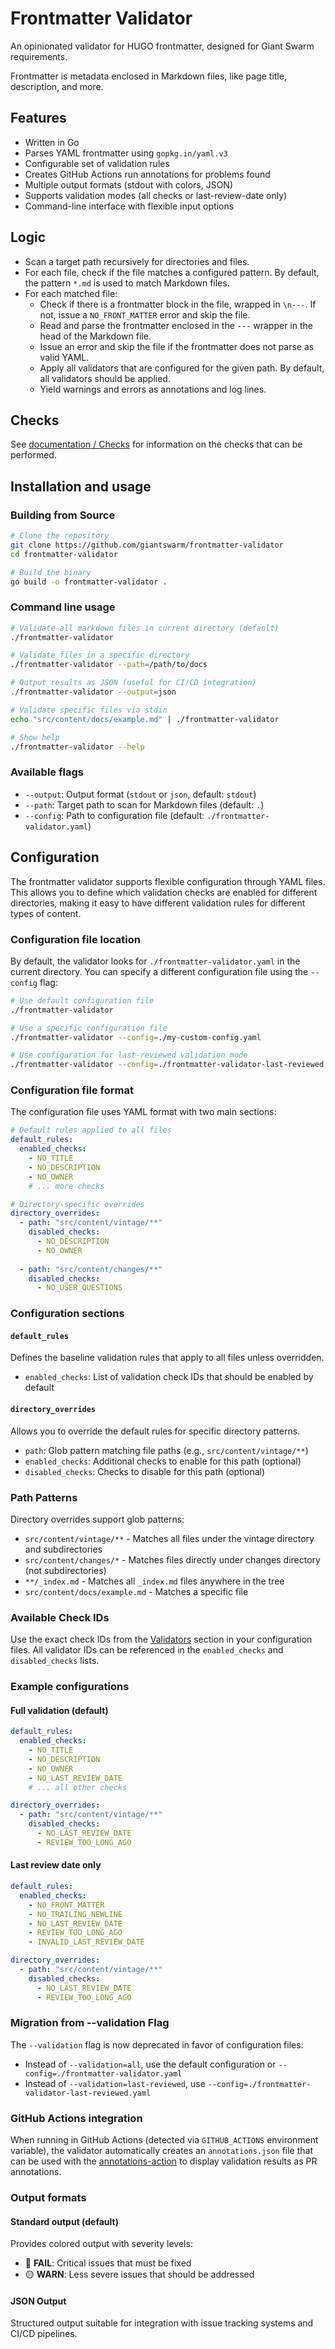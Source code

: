 # Frontmatter Validator

An opinionated validator for HUGO frontmatter, designed for Giant Swarm requirements.

Frontmatter is metadata enclosed in Markdown files, like page title, description, and more.

## Features

- Written in Go
- Parses YAML frontmatter using `gopkg.in/yaml.v3`
- Configurable set of validation rules
- Creates GitHub Actions run annotations for problems found
- Multiple output formats (stdout with colors, JSON)
- Supports validation modes (all checks or last-review-date only)
- Command-line interface with flexible input options

## Logic

- Scan a target path recursively for directories and files.
- For each file, check if the file matches a configured pattern. By default, the pattern `*.md` is used to match Markdown files.
- For each matched file:
  - Check if there is a frontmatter block in the file, wrapped in `\n---`. If not, issue a `NO_FRONT_MATTER` error and skip the file.
  - Read and parse the frontmatter enclosed in the `---` wrapper in the head of the Markdown file.
  - Issue an error and skip the file if the frontmatter does not parse as valid YAML.
  - Apply all validators that are configured for the given path. By default, all validators should be applied.
  - Yield warnings and errors as annotations and log lines.

## Checks

See [documentation / Checks](docs/checks.md) for information on the checks that can be performed.

## Installation and usage

### Building from Source

```bash
# Clone the repository
git clone https://github.com/giantswarm/frontmatter-validator
cd frontmatter-validator

# Build the binary
go build -o frontmatter-validator .
```

### Command line usage

```bash
# Validate all markdown files in current directory (default)
./frontmatter-validator

# Validate files in a specific directory
./frontmatter-validator --path=/path/to/docs

# Output results as JSON (useful for CI/CD integration)
./frontmatter-validator --output=json

# Validate specific files via stdin
echo "src/content/docs/example.md" | ./frontmatter-validator

# Show help
./frontmatter-validator --help
```

### Available flags

- `--output`: Output format (`stdout` or `json`, default: `stdout`)
- `--path`: Target path to scan for Markdown files (default: `.`)
- `--config`: Path to configuration file (default: `./frontmatter-validator.yaml`)

## Configuration

The frontmatter validator supports flexible configuration through YAML files. This allows you to define which validation checks are enabled for different directories, making it easy to have different validation rules for different types of content.

### Configuration file location

By default, the validator looks for `./frontmatter-validator.yaml` in the current directory. You can specify a different configuration file using the `--config` flag:

```bash
# Use default configuration file
./frontmatter-validator

# Use a specific configuration file
./frontmatter-validator --config=./my-custom-config.yaml

# Use configuration for last-reviewed validation mode
./frontmatter-validator --config=./frontmatter-validator-last-reviewed.yaml
```

### Configuration file format

The configuration file uses YAML format with two main sections:

```yaml
# Default rules applied to all files
default_rules:
  enabled_checks:
    - NO_TITLE
    - NO_DESCRIPTION
    - NO_OWNER
    # ... more checks

# Directory-specific overrides
directory_overrides:
  - path: "src/content/vintage/**"
    disabled_checks:
      - NO_DESCRIPTION
      - NO_OWNER
  
  - path: "src/content/changes/**"
    disabled_checks:
      - NO_USER_QUESTIONS
```

### Configuration sections

#### `default_rules`
Defines the baseline validation rules that apply to all files unless overridden.

- `enabled_checks`: List of validation check IDs that should be enabled by default

#### `directory_overrides`
Allows you to override the default rules for specific directory patterns.

- `path`: Glob pattern matching file paths (e.g., `src/content/vintage/**`)
- `enabled_checks`: Additional checks to enable for this path (optional)
- `disabled_checks`: Checks to disable for this path (optional)

### Path Patterns

Directory overrides support glob patterns:

- `src/content/vintage/**` - Matches all files under the vintage directory and subdirectories
- `src/content/changes/*` - Matches files directly under changes directory (not subdirectories)
- `**/_index.md` - Matches all `_index.md` files anywhere in the tree
- `src/content/docs/example.md` - Matches a specific file

### Available Check IDs

Use the exact check IDs from the [Validators](#validators) section in your configuration files. All validator IDs can be referenced in the `enabled_checks` and `disabled_checks` lists.

### Example configurations

#### Full validation (default)

```yaml
default_rules:
  enabled_checks:
    - NO_TITLE
    - NO_DESCRIPTION
    - NO_OWNER
    - NO_LAST_REVIEW_DATE
    # ... all other checks

directory_overrides:
  - path: "src/content/vintage/**"
    disabled_checks:
      - NO_LAST_REVIEW_DATE
      - REVIEW_TOO_LONG_AGO
```

#### Last review date only

```yaml
default_rules:
  enabled_checks:
    - NO_FRONT_MATTER
    - NO_TRAILING_NEWLINE
    - NO_LAST_REVIEW_DATE
    - REVIEW_TOO_LONG_AGO
    - INVALID_LAST_REVIEW_DATE

directory_overrides:
  - path: "src/content/vintage/**"
    disabled_checks:
      - NO_LAST_REVIEW_DATE
      - REVIEW_TOO_LONG_AGO
```

### Migration from --validation Flag

The `--validation` flag is now deprecated in favor of configuration files:

- Instead of `--validation=all`, use the default configuration or `--config=./frontmatter-validator.yaml`
- Instead of `--validation=last-reviewed`, use `--config=./frontmatter-validator-last-reviewed.yaml`


### GitHub Actions integration

When running in GitHub Actions (detected via `GITHUB_ACTIONS` environment variable), the validator automatically creates an `annotations.json` file that can be used with the [annotations-action](https://github.com/yuzutech/annotations-action) to display validation results as PR annotations.

### Output formats

#### Standard output (default)

Provides colored output with severity levels:

- 🔴 **FAIL**: Critical issues that must be fixed
- 🟡 **WARN**: Less severe issues that should be addressed

#### JSON Output

Structured output suitable for integration with issue tracking systems and CI/CD pipelines.
